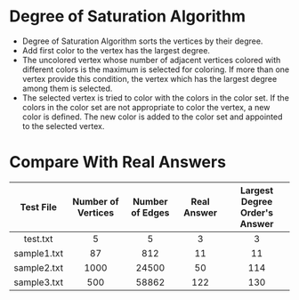 # Degree of Saturation Algorithm

* Degree of Saturation Algorithm sorts the vertices by their degree.
* Add first color to the vertex has the largest degree.
* The uncolored vertex whose number of adjacent vertices
  colored with different colors is the maximum is selected for
  coloring. If more than one vertex provide this condition, the
  vertex which has the largest degree among them is selected.
* The selected vertex is tried to color with the colors
  in the color set. If the colors in the color set are not appropriate to
  color the vertex, a new color is defined. The new color is added
  to the color set and appointed to the selected vertex.

  
# Compare With Real Answers

|  Test File  | Number of Vertices | Number of Edges | Real Answer | Largest Degree Order's Answer |
|:-----------:|:------------------:|:---------------:|:-----------:|:-----------------------------:|
|  test.txt   |         5          |        5        |      3      |               3               |
| sample1.txt |         87         |       812       |     11      |              11               |
| sample2.txt |        1000        |      24500      |     50      |              114              |
| sample3.txt |        500         |      58862      |     122     |              130              |
